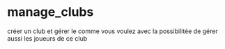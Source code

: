 # manage_clubs
créer un club et gérer le comme vous voulez  avec la possibilitée de gérer aussi les joueurs de ce club
